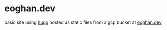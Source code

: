 # eoghan.dev

basic site using [hugo](https://gohugo.io/) hosted as static files from a gcp bucket at [eoghan.dev](https://eoghan.dev)
